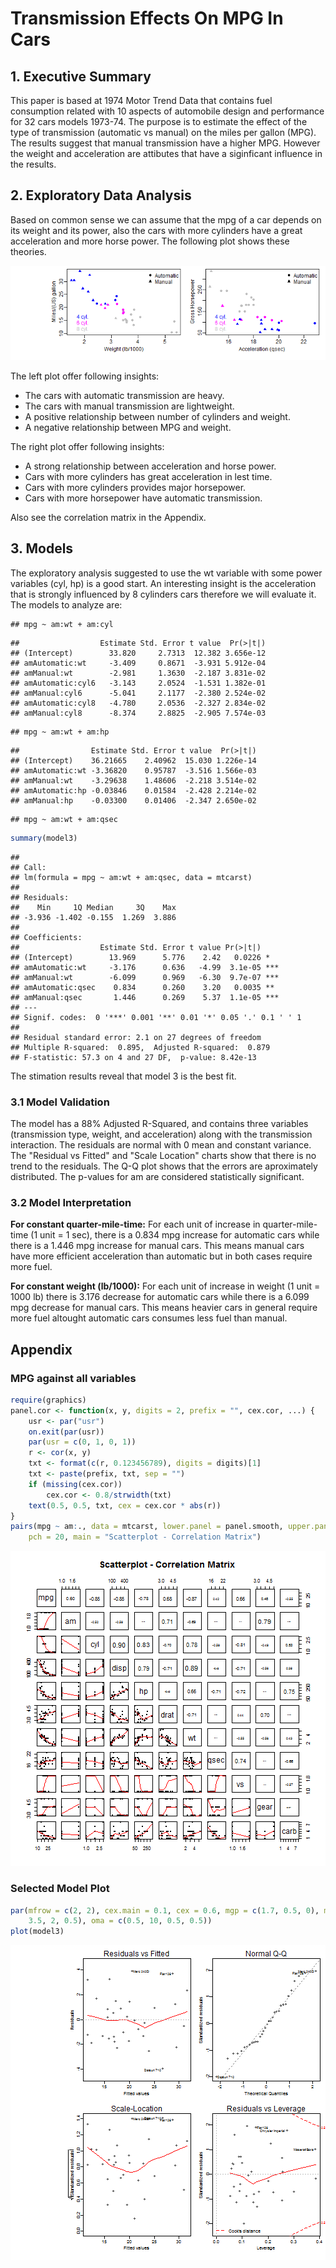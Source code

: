 Transmission Effects On MPG In Cars
====================================




## 1. Executive Summary
This paper is based at 1974 Motor Trend Data that contains fuel consumption related with 10 aspects of automobile design and performance for 32 cars models 1973-74. The purpose is to estimate the effect of the type of transmission (automatic vs manual) on the miles per gallon (MPG). The results suggest that manual transmission have a higher MPG. However the weight and acceleration are attibutes that have a siginficant influence in the results.

## 2. Exploratory Data Analysis
Based on common sense we can assume that the mpg of a car depends on its weight and its power, also the cars with more cylinders have a great acceleration and more horse power. The following plot shows these theories.

![plot of chunk unnamed-chunk-1](figure/unnamed-chunk-1.png) 


The left plot offer following insights:
* The cars with automatic transmission are heavy.
* The cars with manual transmission are lightweight.
* A positive relationship between number of cylinders and weight.
* A negative relationship between MPG and weight.

The right plot offer following insights:
* A strong relationship between acceleration and horse power.
* Cars with more cylinders has great acceleration in lest time.
* Cars with more cylinders provides major horsepower.
* Cars with more horsepower have automatic transmission.

Also see the correlation matrix in the Appendix.

## 3. Models
The exploratory analysis suggested to use the wt variable with some power variables (cyl, hp) is a good start. An interesting insight is the acceleration that is strongly influenced by 8 cylinders cars therefore we will evaluate it. The models to analyze are:


```
## mpg ~ am:wt + am:cyl
```

```
##                  Estimate Std. Error t value  Pr(>|t|)
## (Intercept)        33.820     2.7313  12.382 3.656e-12
## amAutomatic:wt     -3.409     0.8671  -3.931 5.912e-04
## amManual:wt        -2.981     1.3630  -2.187 3.831e-02
## amAutomatic:cyl6   -3.143     2.0524  -1.531 1.382e-01
## amManual:cyl6      -5.041     2.1177  -2.380 2.524e-02
## amAutomatic:cyl8   -4.780     2.0536  -2.327 2.834e-02
## amManual:cyl8      -8.374     2.8825  -2.905 7.574e-03
```

```
## mpg ~ am:wt + am:hp
```

```
##                Estimate Std. Error t value  Pr(>|t|)
## (Intercept)    36.21665    2.40962  15.030 1.226e-14
## amAutomatic:wt -3.36820    0.95787  -3.516 1.566e-03
## amManual:wt    -3.29638    1.48606  -2.218 3.514e-02
## amAutomatic:hp -0.03846    0.01584  -2.428 2.214e-02
## amManual:hp    -0.03300    0.01406  -2.347 2.650e-02
```

```
## mpg ~ am:wt + am:qsec
```



```r
summary(model3)
```

```
## 
## Call:
## lm(formula = mpg ~ am:wt + am:qsec, data = mtcarst)
## 
## Residuals:
##    Min     1Q Median     3Q    Max 
## -3.936 -1.402 -0.155  1.269  3.886 
## 
## Coefficients:
##                  Estimate Std. Error t value Pr(>|t|)    
## (Intercept)        13.969      5.776    2.42   0.0226 *  
## amAutomatic:wt     -3.176      0.636   -4.99  3.1e-05 ***
## amManual:wt        -6.099      0.969   -6.30  9.7e-07 ***
## amAutomatic:qsec    0.834      0.260    3.20   0.0035 ** 
## amManual:qsec       1.446      0.269    5.37  1.1e-05 ***
## ---
## Signif. codes:  0 '***' 0.001 '**' 0.01 '*' 0.05 '.' 0.1 ' ' 1
## 
## Residual standard error: 2.1 on 27 degrees of freedom
## Multiple R-squared:  0.895,	Adjusted R-squared:  0.879 
## F-statistic: 57.3 on 4 and 27 DF,  p-value: 8.42e-13
```

The stimation results reveal that model 3 is the best fit.


### 3.1 Model Validation
The model has a 88% Adjusted R-Squared, and contains three variables (transmission type, weight, and acceleration) along with the transmission interaction. The residuals are normal with 0 mean and constant variance. The "Residual vs Fitted" and "Scale Location" charts show that there is no trend to the residuals. The Q-Q plot shows that the errors are aproximately distributed. The p-values for am are considered statistically significant.

### 3.2 Model Interpretation
**For constant quarter-mile-time:** For each unit of increase in quarter-mile-time (1 unit = 1 sec), there is a 0.834 mpg increase for automatic cars while there is a 1.446 mpg increase for manual cars. This means manual cars have more efficient acceleration than automatic but in both cases require more fuel. 

**For constant weight (lb/1000):** For each unit of increase in weight (1 unit = 1000 lb) there is 3.176 decrease for automatic cars while there is a 6.099 mpg decrease for manual cars. This means heavier cars in general require more fuel altought automatic cars consumes less fuel than manual.



## Appendix

### MPG against all variables

```r
require(graphics)
panel.cor <- function(x, y, digits = 2, prefix = "", cex.cor, ...) {
    usr <- par("usr")
    on.exit(par(usr))
    par(usr = c(0, 1, 0, 1))
    r <- cor(x, y)
    txt <- format(c(r, 0.123456789), digits = digits)[1]
    txt <- paste(prefix, txt, sep = "")
    if (missing(cex.cor)) 
        cex.cor <- 0.8/strwidth(txt)
    text(0.5, 0.5, txt, cex = cex.cor * abs(r))
}
pairs(mpg ~ am:., data = mtcarst, lower.panel = panel.smooth, upper.panel = panel.cor, 
    pch = 20, main = "Scatterplot - Correlation Matrix")
```

![plot of chunk scatter](figure/scatter.png) 


### Selected Model Plot

```r
par(mfrow = c(2, 2), cex.main = 0.1, cex = 0.6, mgp = c(1.7, 0.5, 0), mar = c(4, 
    3.5, 2, 0.5), oma = c(0.5, 10, 0.5, 0.5))
plot(model3)
```

![plot of chunk modelval](figure/modelval.png) 

